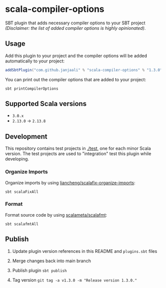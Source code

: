# scala-compiler-options

SBT plugin that adds necessary compiler options to your SBT project *(Disclaimer: the list of added compiler options is highly opinionated)*.

## Usage

Add this plugin to your project and the compiler options will be added automatically to your project:

```sbt
addSbtPlugin("com.github.janjaali" % "scala-compiler-options" % "1.3.0")
```

You can print out the compiler options that are added to your project:

```shell
sbt printCompilerOptions
```

## Supported Scala versions

* `3.0.x`
* `2.13.0` -> `2.13.8`

## Development

This repository contains test projects in [./test](./test), one for each minor Scala version. The test projects are used to "integration" test this plugin while developing.

### Organize Imports

Organize imports by using [liancheng/scalafix-organize-imports](https://github.com/liancheng/scalafix-organize-imports):

```shell
sbt scalaFixAll
```

### Format

Format source code by using [scalameta/scalafmt](https://github.com/scalameta/scalafmt):

```shell
sbt scalafmtAll
```

## Publish

1. Update plugin version references in this README and `plugins.sbt` files

2. Merge changes back into main branch

3. Publish plugin `sbt publish`

4. Tag version `git tag -a v1.3.0 -m "Release version 1.3.0."`
